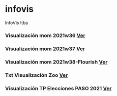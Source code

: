 # infovis
InfoVis Itba

### Visualización mom 2021w36 [Ver](https://hugogutierrez2021.github.io/infovis/mom2021w36.html)

### Visualización mom 2021w37 [Ver](https://hugogutierrez2021.github.io/infovis/mom2021w37.html)

### Visualización mom 2021w38-Flourish [Ver](https://hugogutierrez2021.github.io/infovis/mom2021w38.html)

### Txt Visualización Zoo [Ver](https://hugogutierrez2021.github.io/infovis/zoo.txt)

### Visualización TP Elecciones PASO 2021 [Ver](https://colab.research.google.com/drive/1xtroMlTyog8jzRM7K-n7xFVBq8h71RKG?usp=sharing)


